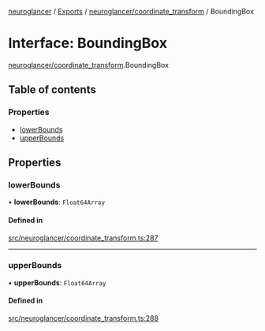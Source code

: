 [neuroglancer](../README.md) / [Exports](../modules.md) / [neuroglancer/coordinate\_transform](../modules/neuroglancer_coordinate_transform.md) / BoundingBox

# Interface: BoundingBox

[neuroglancer/coordinate_transform](../modules/neuroglancer_coordinate_transform.md).BoundingBox

## Table of contents

### Properties

- [lowerBounds](neuroglancer_coordinate_transform.BoundingBox.md#lowerbounds)
- [upperBounds](neuroglancer_coordinate_transform.BoundingBox.md#upperbounds)

## Properties

### lowerBounds

• **lowerBounds**: `Float64Array`

#### Defined in

[src/neuroglancer/coordinate_transform.ts:287](https://github.com/ActiveBrainAtlas2/neuroglancer/blob/91617476/src/neuroglancer/coordinate_transform.ts#L287)

___

### upperBounds

• **upperBounds**: `Float64Array`

#### Defined in

[src/neuroglancer/coordinate_transform.ts:288](https://github.com/ActiveBrainAtlas2/neuroglancer/blob/91617476/src/neuroglancer/coordinate_transform.ts#L288)
